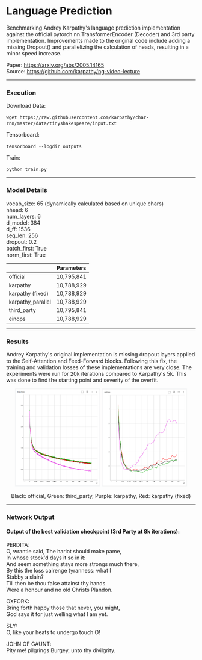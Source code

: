 # Language Prediction
Benchmarking Andrey Karpathy's language prediction implementation against the official pytorch nn.TransformerEncoder
(Decoder) and 3rd party implementation. Improvements made to the original code include adding a missing Dropout() and
parallelizing the calculation of heads, resulting in a minor speed increase.  

Paper: https://arxiv.org/abs/2005.14165  
Source: https://github.com/karpathy/ng-video-lecture  

---

### Execution

Download Data:
```
wget https://raw.githubusercontent.com/karpathy/char-rnn/master/data/tinyshakespeare/input.txt
```

Tensorboard:
```
tensorboard --logdir outputs
```

Train:
```
python train.py
```

---

### Model Details

vocab_size: 65 (dynamically calculated based on unique chars)  
nhead: 6  
num_layers: 6  
d_model: 384  
d_ff: 1536  
seq_len: 256  
dropout: 0.2  
batch_first: True  
norm_first: True  

|                   | Parameters |
|-------------------|------------|
| official          | 10,795,841 |
| karpathy          | 10,788,929 |
| karpathy (fixed)  | 10,788,929 |
| karpathy_parallel | 10,788,929 |
| third_party       | 10,795,841 |
| einops            | 10,788,929 |

---

### Results

Andrey Karpathy's original implementation is missing dropout layers applied to the Self-Attention and Feed-Forward
blocks. Following this fix, the training and validation losses of these implementations are very close. The experiments
were run for 20k iterations compared to Karpathy's 5k. This was done to find the starting point and severity of the
overfit.

<p align="center">
  <img src="assets/train_loss.png" width="45%" />
  <img src="assets/val_loss.png" width="45%" />
</p>
<p align="center">
  Black: official, Green: third_party, Purple: karpathy, Red: karpathy (fixed)
</p>

---

### Network Output
#### Output of the best validation checkpoint (3rd Party at 8k iterations):

PERDITA:  
O, wrantle said, The harlot should make pame,  
In whose stock'd days it so in it:  
And seem something stays more strongs much there,  
By this the loss calrenge tyranness: what I  
Stabby a slain?  
Till then be thou false attainst thy hands  
Were a honour and no old Christs Plandon.  

OXFORK:  
Bring forth happy those that never, you might,  
God says it for just welling what I am yet.  

SLY:  
O, like your heats to undergo touch O!  

JOHN OF GAUNT:  
Pity me! pilgrings Burgey, unto thy divilgrity.  

